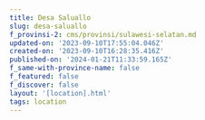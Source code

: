 ```yaml
---
title: Desa Saluallo
slug: desa-saluallo
f_provinsi-2: cms/provinsi/sulawesi-selatan.md
updated-on: '2023-09-10T17:55:04.046Z'
created-on: '2023-09-10T16:28:35.416Z'
published-on: '2024-01-21T11:33:59.165Z'
f_same-with-province-name: false
f_featured: false
f_discover: false
layout: '[location].html'
tags: location
---
```



